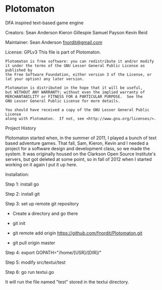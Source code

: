 Plotomaton
==========

DFA inspired text-based game engine

Creators:
Sean Anderson
Kieron Gillespie
Samuel Payson
Kevin Reid

Maintainer:
Sean Anderson
fnordit@gmail.com

License: GPLv3
    This file is part of Plotomaton.

    Plotomaton is free software: you can redistribute it and/or modify
    it under the terms of the GNU Lesser General Public License as published by
    the Free Software Foundation, either version 3 of the License, or
    (at your option) any later version.

    Plotomaton is distributed in the hope that it will be useful,
    but WITHOUT ANY WARRANTY; without even the implied warranty of
    MERCHANTABILITY or FITNESS FOR A PARTICULAR PURPOSE.  See the
    GNU Lesser General Public License for more details.

    You should have received a copy of the GNU Lesser General Public License
    along with Plotomaton.  If not, see <http://www.gnu.org/licenses/>.

Project History

Plotomaton started when, in the summer of 2011, I played a bunch of text based adventure games.
That fall, Sam, Kieron, Kevin and I needed a project for a software design and development class,
so we made the system.  It was originally housed on the Clarkson Open Source Institute's servers,
but got deleted at some point, so in fall of 2012 when I started working on it again I put it up
here.

Installation:

Step 1: install go

Step 2: install git

Step 3: set up remote git repository

- Create a directory and go there

- git init

- git remote add origin https://github.com/fnordit/Plotomaton.git

- git pull origin master

Step 4: export GOPATH="/home/[USR]/[DIR]/"

Step 5: modify src/textui/test

Step 6: go run textui.go

It will run the file named "test" stored in the textui directory.
